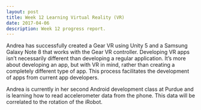 ```yaml
---
layout: post
title: Week 12 Learning Virtual Reality (VR)
date: 2017-04-06
description: Week 12 progress report.
---
```

Andrea has successfully created a Gear VR using Unity 5 and a Samsung Galaxy Note 8 that works with the Gear VR controller. Developing VR apps isn’t necessarily different than developing a regular application. It’s more about developing an app, but with VR in mind, rather than creating a completely different type of app. This process facilitates the development of apps from current app developers.

Andrea is currently in her second Android development class at Purdue and is learning how to read accelerometer data from the phone. This data will be correlated to the rotation of the iRobot.
